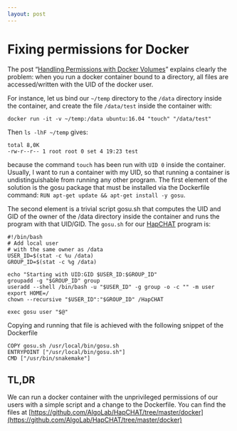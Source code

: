 ```yaml
---
layout: post
---
```



# Fixing permissions for Docker

The post “[Handling Permissions with Docker Volumes](https://denibertovic.com/posts/handling-permissions-with-docker-volumes/)” explains clearly the problem: when you run a docker container bound to a directory, all files are accessed/written with the UID of the docker user.

For instance, let us bind our `~/temp` directory to the `/data` directory inside the container, and create the file `/data/test` inside the container with:

```
docker run -it -v ~/temp:/data ubuntu:16.04 "touch" "/data/test"
```


Then `ls -lhF ~/temp` gives:

```
total 8,0K
-rw-r--r-- 1 root root 0 set 4 19:23 test
```

because the command `touch` has been run with `UID 0` inside the container. Usually, I want to run a container with my UID, so that running a container is undistinguishable from running any other program. The first element of the solution is the gosu package that must be installed via the Dockerfile command: `RUN apt-get update && apt-get install -y gosu`.

The second element is a trivial script gosu.sh that computes the UID and GID of the owner of the /data directory inside the container and runs the program with that UID/GID. The `gosu.sh` for our [HapCHAT](https://github.com/AlgoLab/HapCHAT) program is:

```
#!/bin/bash
# Add local user
# with the same owner as /data
USER_ID=$(stat -c %u /data)
GROUP_ID=$(stat -c %g /data)
 
echo "Starting with UID:GID $USER_ID:$GROUP_ID"
groupadd -g "$GROUP_ID" group
useradd --shell /bin/bash -u "$USER_ID" -g group -o -c "" -m user
export HOME=/
chown --recursive "$USER_ID":"$GROUP_ID" /HapCHAT
 
exec gosu user "$@"
```

Copying and running that file is achieved with the following snippet of the Dockerfile

```
COPY gosu.sh /usr/local/bin/gosu.sh
ENTRYPOINT ["/usr/local/bin/gosu.sh"]
CMD ["/usr/bin/snakemake"]
```


## TL,DR

We can run a docker container with the unprivileged permissions of our users with a simple script and a change to the Dockerfile. You can find the files at [https://github.com/AlgoLab/HapCHAT/tree/master/docker](https://github.com/AlgoLab/HapCHAT/tree/master/docker)
